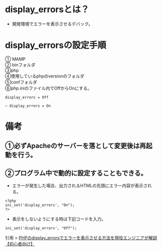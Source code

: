 # display_errorsとは？  
* 開発環境でエラーを表示させるデバック。  

# display_errorsの設定手順    
① MAMP  
② binフォルダ  
③php  
④使用しているphpのversionのフォルダ  
⑤confフォルダ  
⑥php.iniのファイル内でOffからOnにする。
```
display_errors = Off

⇨ display_errors = On
```
# 備考  
## ①必ずApacheのサーバーを落として変更後は再起動を行う。    
## ②プログラム中で動的に設定することもできる。  
* エラーが発生した場合、出力されるHTMLの先頭にエラー内容が表示される。  
```
<?php
ini_set('display_errors', "On");
?>
```
* 表示をしないようにする時は下記コードを入力。
```
ini_set('display_errors', "Off");
```

引用 >
[PHPのdisplay_errorsでエラーを表示させる方法を現役エンジニアが解説【初心者向け】](https://techacademy.jp/magazine/22843)  
